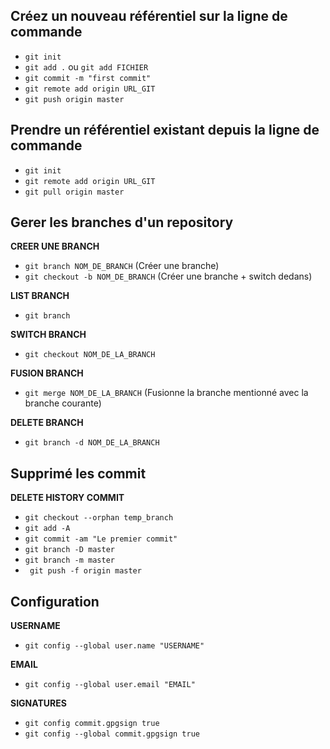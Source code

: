 ## Créez un nouveau référentiel sur la ligne de commande

- `git init`
- `git add .` ou `git add FICHIER`
- `git commit -m "first commit"`
- `git remote add origin URL_GIT`
- `git push origin master`


## Prendre un référentiel existant depuis la ligne de commande

- `git init`
- `git remote add origin URL_GIT`
- `git pull origin master`


## Gerer les branches d'un repository

**CREER UNE BRANCH**

- `git branch NOM_DE_BRANCH` (Créer une branche)
- `git checkout -b NOM_DE_BRANCH` (Créer une branche + switch dedans)

**LIST BRANCH**

- `git branch`

**SWITCH BRANCH**

- `git checkout NOM_DE_LA_BRANCH`

**FUSION BRANCH**

- `git merge NOM_DE_LA_BRANCH` (Fusionne la branche mentionné avec la branche courante)

**DELETE BRANCH**

- `git branch -d NOM_DE_LA_BRANCH`


## Supprimé les commit

**DELETE HISTORY COMMIT**

- `git checkout --orphan temp_branch`
- `git add -A`
- `git commit -am "Le premier commit"`
- `git branch -D master`
- `git branch -m master`
- ` git push -f origin master`


## Configuration

**USERNAME**

- `git config --global user.name "USERNAME"`

**EMAIL**

- `git config --global user.email "EMAIL"`

**SIGNATURES**

- `git config commit.gpgsign true`
- `git config --global commit.gpgsign true`
